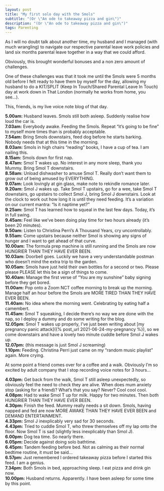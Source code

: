 ```yaml
---
layout: post
title: "My first solo day with the Smols"
subtitle: "(Or \"An ode to takeaway pizza and gin\")"
description: "(Or \"An ode to takeaway pizza and gin\")"
tags: Parenting
---
```


As I will no doubt talk about another time, my husband and I managed (with much wrangling) to navigate our respective parental leave work policies and land six months parental leave together in a way that we could afford.

Obviously, this brought wonderful bonuses and a non zero amount of challenges.

One of these challenges was that it took me until the Smols were 5 months old before I felt ready to have them by myself for the day, allowing my husband to do a KIT/SPLIT (Keep In Touch/Shared Parental Leave In Touch) day at work down in That London (normally he works from home, you see…).

This, friends, is my live voice note blog of that day.

**5.00am:** Husband leaves.  Smols still both asleep.  Suddenly realise how loud the car is.  
**7.03am:** Everybody awake.  Feeding the Smols.  Repeat “it’s going to be fine” to myself more times than is probably acceptable.  
**7.54am:** Bring Smols downstairs, feed dog before he starts barking.  Nobody needs that at this time in the morning.  
**8.03am:** Smols in high chairs “reading” books, I have a cup of tea.  I am nailing this.  
**8.15am:** Smols down for first nap.  
**8.47am:** Smol T wakes up.  No interest in any more sleep, thank you Mummy.  Bring Smol T downstairs.  
**8.58am:** Unload dishwasher to amuse Smol T.  Really don’t want them to grow out of being amused by EVERYTHING.  
**9.07am:** Look lovingly at gin glass, make note to rekindle romance later.  
**9.20am:** Smol J wakes up.  Take Smol T upstairs, go for a wee, take Smol T downstairs, go upstairs to collect Smol J, bring Smol J downstairs.  Look at the clock to work out how long it is until they need feeding.  It’s a variation on our current mantra: “Is it naptime yet?”  
**9.25am:** Smol T has learned how to squeal in the last few days.  Today, it’s in full swing.  
**9.45am:** Feel like we’ve been doing play time for two hours already (it’s been 20 minutes).  
**9.50am:** Listen to Christina Perri’s A Thousand Years, cry uncontrollably.  
**9.55am:** Come upstairs because neither Smol is showing any signs of hunger and I want to get ahead of that curve.  
**10.00am:** The formula prep machine is still running and the Smols are now HUNGRIER THAN THEY HAVE EVER BEEN.  
**10.03am:** Doorbell goes.  Luckily we have a very understandable postman who doesn’t mind the extra trip to the garden.  
**10.05am:** Smols have just held their own bottles for a second or two.  Please please PLEASE let this be a sign of things to come.  
**10.40am:** Manage the first verse of “You are my sunshine” baby signing before they get bored.  
**11.00am:** Pop onto a Zoom NCT coffee morning to break up the morning.  Manage half an hour before the Smols are MORE TIRED THAN THEY HAVE EVER BEEN.  
**11.40am:** No idea where the morning went.  Celebrating by eating half a camembert.  
**11.45am:** Smol T squeaking, I decide there’s no way we are done with the nap, so I deploy a dummy and do some writing for the blog.  
**12.05pm:** Smol T wakes up properly, I’ve just been writing about [my pregnancy panic attack]({% post_url 2021-06-24-my-pregnancy %}), so we come downstairs and have a lovely two minute cuddle before Smol J wakes up.  
**12.07pm:** (this message is just Smol J screaming)  
**1.10pm:** Feeding.  Christina Perri just came on my “random music playlist” again.  More crying.  

At some point a friend comes over for a coffee and a walk.  Obviously I’m so excited by adult company that I stop recording voice notes for 3 hours...

**4.03pm:** Get back from the walk, Smol T still asleep unexpectedly, so obviously feel the need to check they are alive.  When does mum anxiety stop (asking for a friend)?  What’s that you say?  Never?  Cool cool cool.  
**4.08pm:** Had to wake Smol T up for milk.  Happy for two minutes.  Then both HUNGRIER THAN THEY HAVE EVER BEEN.  
**4.30pm:** Finish the feed.  Mummy really needs a sit down.  Smols, having napped and fed are now MORE AWAKE THAN THEY HAVE EVER BEEN and DEMAND ENTERTAINMENT.  
**4.33pm:** Smol J inexplicably very sad for 30 seconds.  
**4.43pm:** Tried to cuddle Smol T, who threw themselves off my lap onto the floor.  Now Smol T is sad (slightly less inexplicably than Smol J).  
**6.00pm:** Dog tea time.  So nearly there.  
**6.05pm:** Decide against doing solo bathtime.  
**6.45pm:** Tandem feeding before bed.  Not as calming as their normal bedtime routine, it must be said…  
**6.57pm:** Just remembered I ordered takeaway pizza before I started this feed.  I am a genius.  
**7.34pm:** Both Smols in bed, approaching sleep.  I eat pizza and drink gin now.  
**10.00pm:** Husband returns.  Apparently.  I have been asleep for some time by this point.


